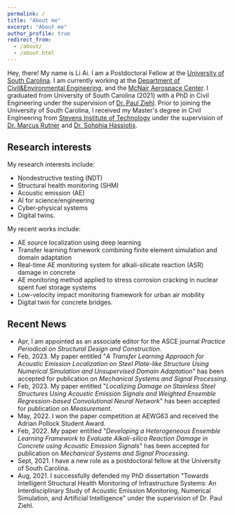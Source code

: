 ```yaml
---
permalink: /
title: "About me"
excerpt: "About me"
author_profile: true
redirect_from: 
  - /about/
  - /about.html
---
```



Hey, there! My name is Li Ai. I am a Postdoctoral Fellow at the [University of South Carolina](https://sc.edu/). I am currently working at the [Department of Civil&Environmental Engineering](https://sc.edu/study/colleges_schools/engineering_and_computing/departments/civil_and_environmental_engineering/index.php), and the [McNair Aerospace Center](https://sc.edu/about/centers_institutes/mcnair/index.php). I graduated from University of South Carolina (2021) with a PhD in Civil Engineering under the supervision of [Dr. Paul Ziehl](https://sc.edu/study/colleges_schools/engineering_and_computing/faculty-staff/ziehl_paul.php). Prior to joining the University of South Carolina, I received my Master's degree in Civil Engineering from [Stevens Institute of Technology](https://www.stevens.edu/) under the supervision of [Dr. Marcus Rutner](https://www.tuhh.de/mvb/institute/team/prof-dr-marcus-rutner-institutsleiter.html) and [Dr. Sohphia Hassiotis](https://www.stevens.edu/news/stevens-community-celebrates-and-remembers-professor-sophia-hassiotis).




Research interests 
------
My research interests include:
- Nondestructive testing (NDT)
- Structural health monitoring (SHM)
- Acoustic emission (AE) 
- AI for science/engineering
- Cyber-physical systems
- Digital twins. 

My recent works include: 
- AE source localization using deep learning 
- Transfer learning framework combining finite element simulation and domain adaptation
- Real-time AE monitoring system for alkali-silicate reaction (ASR) damage in concrete
- AE monitoring method applied to stress corrosion cracking in nuclear spent fuel storage systems
- Low-velocity impact monitoring framework for urban air mobility
- Digital twin for concrete bridges.

Recent News
------
* Apr, I am appointed as an associate editor for the ASCE journal *Practice Periodical on Structural Design and Construction*.
* Feb, 2023. My paper entitled "*A Transfer Learning Approach for Acoustic Emission Localization on Steel Plate-like Structure Using Numerical Simulation and Unsupervised Domain Adaptation*" has been accepted for publication on *Mechanical Systems and Signal Processing*.
* Feb, 2023. My paper entitled "*Localizing Damage on Stainless Steel Structures Using Acoustic Emission Signals and Weighted Ensemble Regression-based Convolutional Neural Network*" has been accepted for publication on *Measurement*.
* May, 2022. I won the paper competition at AEWG63 and received the Adrian Pollock Student Award.
* Feb, 2022. My paper entitled "*Developing a Heterogeneous Ensemble Learning Framework to Evaluate Alkali-silica Reaction Damage in Concrete using Acoustic Emission Signals*" has been accepted for publication on *Mechanical Systems and Signal Processing*.
* Sept, 2021. I have a new role as a postdoctoral fellow at the University of South Carolina.
* Aug, 2021. I successfully defended my PhD dissertation "Towards Intelligent Structural Health Monitoring of Infrastructure Systems: An Interdisciplinary Study of Acoustic Emission Monitoring, Numerical Simulation, and Artificial Intelligence" under the supervision of Dr. Paul Ziehl.
